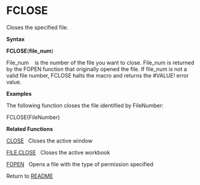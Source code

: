 # FCLOSE

Closes the specified file.

**Syntax**

**FCLOSE**(**file\_num**)

File\_num&nbsp;&nbsp;&nbsp;&nbsp;is the number of the file you want to
close. File\_num is returned by the FOPEN function that originally
opened the file. If file\_num is not a valid file number, FCLOSE halts
the macro and returns the \#VALUE\! error value.

**Examples**

The following function closes the file identified by FileNumber:

FCLOSE(FileNumber)

**Related Functions**

[CLOSE](CLOSE.md)&nbsp;&nbsp;&nbsp;Closes the active window

[FILE.CLOSE](FILE.CLOSE.md)&nbsp;&nbsp;&nbsp;Closes the active workbook

[FOPEN](FOPEN.md)&nbsp;&nbsp;&nbsp;Opens a file with the type of permission
specified



Return to [README](README.md)

